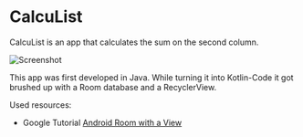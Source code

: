 # CalcuList

CalcuList is an app that calculates the sum on the second column.

![Screenshot](doc/Screenshot.png)

This app was first developed in Java.
While turning it into Kotlin-Code it got brushed up with a Room database and a RecyclerView.

Used resources:

- Google Tutorial [Android Room with a View](https://codelabs.developers.google.com/codelabs/android-room-with-a-view-kotlin)
